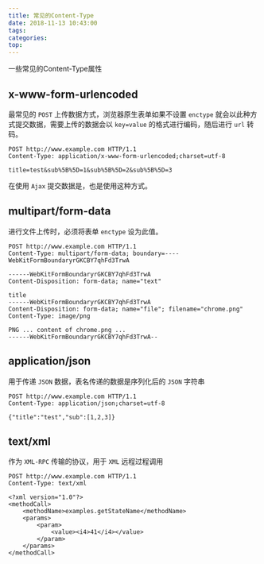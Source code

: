 ```yaml
---
title: 常见的Content-Type
date: 2018-11-13 10:43:00
tags: 
categories: 
top:
---
```


一些常见的Content-Type属性

<!-- more -->

## x-www-form-urlencoded

最常见的 `POST` 上传数据方式，浏览器原生表单如果不设置 `enctype` 就会以此种方式提交数据，需要上传的数据会以 `key=value` 的格式进行编码，随后进行 `url` 转码。

```http
POST http://www.example.com HTTP/1.1
Content-Type: application/x-www-form-urlencoded;charset=utf-8

title=test&sub%5B%5D=1&sub%5B%5D=2&sub%5B%5D=3
```

在使用 `Ajax` 提交数据是，也是使用这种方式。

## multipart/form-data

进行文件上传时，必须将表单 `enctype` 设为此值。

```http
POST http://www.example.com HTTP/1.1
Content-Type: multipart/form-data; boundary=----WebKitFormBoundaryrGKCBY7qhFd3TrwA

------WebKitFormBoundaryrGKCBY7qhFd3TrwA
Content-Disposition: form-data; name="text"

title
------WebKitFormBoundaryrGKCBY7qhFd3TrwA
Content-Disposition: form-data; name="file"; filename="chrome.png"
Content-Type: image/png

PNG ... content of chrome.png ...
------WebKitFormBoundaryrGKCBY7qhFd3TrwA--

```

## application/json

用于传递 `JSON` 数据，表名传递的数据是序列化后的 `JSON` 字符串

```http
POST http://www.example.com HTTP/1.1
Content-Type: application/json;charset=utf-8

{"title":"test","sub":[1,2,3]}
```

## text/xml

作为 `XML-RPC` 传输的协议，用于 `XML` 远程过程调用

```http
POST http://www.example.com HTTP/1.1
Content-Type: text/xml

<?xml version="1.0"?>
<methodCall>
    <methodName>examples.getStateName</methodName>
    <params>
        <param>
            <value><i4>41</i4></value>
        </param>
    </params>
</methodCall>
```

